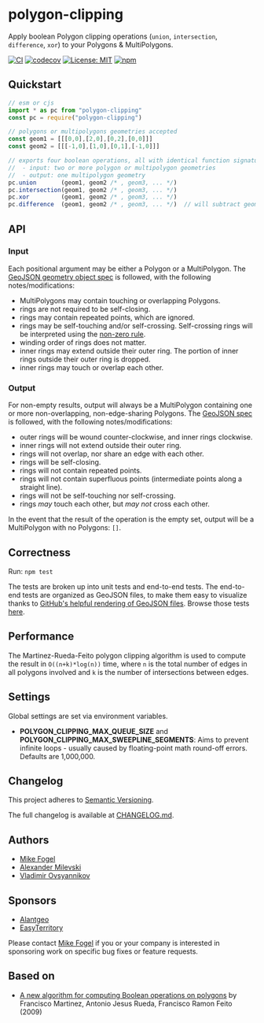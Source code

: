 # polygon-clipping

Apply boolean Polygon clipping operations (`union`, `intersection`, `difference`, `xor`) to your Polygons & MultiPolygons.

[![CI](https://github.com/mfogel/polygon-clipping/actions/workflows/ci.yml/badge.svg?branch=main)](https://github.com/mfogel/polygon-clipping/actions) [![codecov](https://codecov.io/gh/mfogel/polygon-clipping/branch/main/graph/badge.svg?token=is93inDQiJ)](https://codecov.io/gh/mfogel/polygon-clipping) [![License: MIT](https://img.shields.io/badge/License-MIT-green.svg)](https://opensource.org/licenses/MIT) [![npm](https://img.shields.io/npm/v/polygon-clipping.svg)](https://www.npmjs.com/package/polygon-clipping)

## Quickstart

<!-- prettier-ignore-start -->
```javascript
// esm or cjs
import * as pc from "polygon-clipping"
const pc = require("polygon-clipping")

// polygons or multipolygons geometries accepted
const geom1 = [[[0,0],[2,0],[0,2],[0,0]]]
const geom2 = [[[-1,0],[1,0],[0,1],[-1,0]]]

// exports four boolean operations, all with identical function signatures
//  - input: two or more polygon or multipolygon geometries
//  - output: one multipolygon geometry
pc.union       (geom1, geom2 /* , geom3, ... */)
pc.intersection(geom1, geom2 /* , geom3, ... */)
pc.xor         (geom1, geom2 /* , geom3, ... */)
pc.difference  (geom1, geom2 /* , geom3, ... */)  // will subtract geom2+ from geom1
```
<!-- prettier-ignore-end -->

## API

### Input

Each positional argument may be either a Polygon or a MultiPolygon. The [GeoJSON geometry object spec](https://tools.ietf.org/html/rfc7946#section-3.1) is followed, with the following notes/modifications:

- MultiPolygons may contain touching or overlapping Polygons.
- rings are not required to be self-closing.
- rings may contain repeated points, which are ignored.
- rings may be self-touching and/or self-crossing. Self-crossing rings will be interpreted using the [non-zero rule](https://en.wikipedia.org/wiki/Nonzero-rule).
- winding order of rings does not matter.
- inner rings may extend outside their outer ring. The portion of inner rings outside their outer ring is dropped.
- inner rings may touch or overlap each other.

### Output

For non-empty results, output will always be a MultiPolygon containing one or more non-overlapping, non-edge-sharing Polygons. The [GeoJSON spec](https://tools.ietf.org/html/rfc7946#section-3.1) is followed, with the following notes/modifications:

- outer rings will be wound counter-clockwise, and inner rings clockwise.
- inner rings will not extend outside their outer ring.
- rings will not overlap, nor share an edge with each other.
- rings will be self-closing.
- rings will not contain repeated points.
- rings will not contain superfluous points (intermediate points along a straight line).
- rings will not be self-touching nor self-crossing.
- rings _may_ touch each other, but _may not_ cross each other.

In the event that the result of the operation is the empty set, output will be a MultiPolygon with no Polygons: `[]`.

## Correctness

Run: `npm test`

The tests are broken up into unit tests and end-to-end tests. The end-to-end tests are organized as GeoJSON files, to make them easy to visualize thanks to [GitHub's helpful rendering of GeoJSON files](https://help.github.com/articles/mapping-geojson-files-on-github/). Browse those tests [here](test/end-to-end).

## Performance

The Martinez-Rueda-Feito polygon clipping algorithm is used to compute the result in `O((n+k)*log(n))` time, where `n` is the total number of edges in all polygons involved and `k` is the number of intersections between edges.

## Settings

Global settings are set via environment variables.

- **POLYGON_CLIPPING_MAX_QUEUE_SIZE** and **POLYGON_CLIPPING_MAX_SWEEPLINE_SEGMENTS**: Aims to prevent infinite loops - usually caused by floating-point math round-off errors. Defaults are 1,000,000.

## Changelog

This project adheres to [Semantic Versioning](https://semver.org/).

The full changelog is available at [CHANGELOG.md](./CHANGELOG.md).

## Authors

- [Mike Fogel](https://github.com/mfogel)
- [Alexander Milevski](https://github.com/w8r)
- [Vladimir Ovsyannikov](https://github.com/sh1ng)

## Sponsors

- [Alantgeo](https://www.alantgeo.com.au/)
- [EasyTerritory](https://www.easyterritory.com/)

Please contact [Mike Fogel](https://github.com/mfogel) if you or your company is interested in sponsoring work on specific bug fixes or feature requests.

## Based on

- [A new algorithm for computing Boolean operations on polygons](paper.pdf) by Francisco Martinez, Antonio Jesus Rueda, Francisco Ramon Feito (2009)
